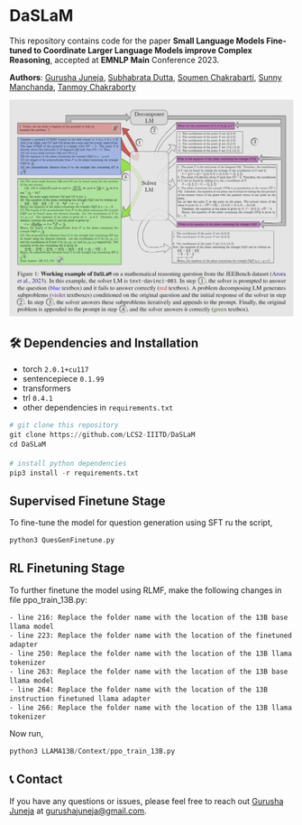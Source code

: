 # DaSLaM

This repository contains code for the paper **Small Language Models Fine-tuned to Coordinate Larger Language Models improve Complex Reasoning**, accepted at **EMNLP Main** Conference 2023.


**Authors**: [Gurusha Juneja](https://gurusha01.github.io/), [Subhabrata Dutta](), [Soumen Chakrabarti](), [ Sunny Manchanda](), [Tanmoy Chakraborty](https://www.tanmoychak.com/)

<p align="center">
  <img width="800px" src="main.png" >
</p>


## 🛠 Dependencies and Installation
- torch `2.0.1+cu117`
- sentencepiece `0.1.99`
- transformers
- trl `0.4.1`
- other dependencies in `requirements.txt`

```python
# git clone this repository
git clone https://github.com/LCS2-IIITD/DaSLaM
cd DaSLaM

# install python dependencies
pip3 install -r requirements.txt
```

## Supervised Finetune Stage
To fine-tune the model for question generation using SFT ru the script,

```python
python3 QuesGenFinetune.py
```

## RL Finetuning Stage
To further finetune the model using RLMF, make the following changes in file ppo_train_13B.py:
```
- line 216: Replace the folder name with the location of the 13B base llama model
- line 223: Replace the folder name with the location of the finetuned adapter
- line 250: Replace the folder name with the location of the 13B llama tokenizer 
- line 263: Replace the folder name with the location of the 13B base llama model
- line 264: Replace the folder name with the location of the 13B instruction finetuned llama adapter
- line 266: Replace the folder name with the location of the 13B llama tokenizer
```

Now run,
```python
python3 LLAMA13B/Context/ppo_train_13B.py
```

## 📞 Contact
If you have any questions or issues, please feel free to reach out [Gurusha Juneja](https://gurusha01.github.io/) at <a href="mailto:gurushajuneja@gmail.com">gurushajuneja@gmail.com</a>.


